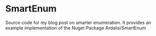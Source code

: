 # SmartEnum
Source code for my blog post on smarter enumeration. It provides an example implementation of the Nuget Package Ardalis/SmartEnum 
